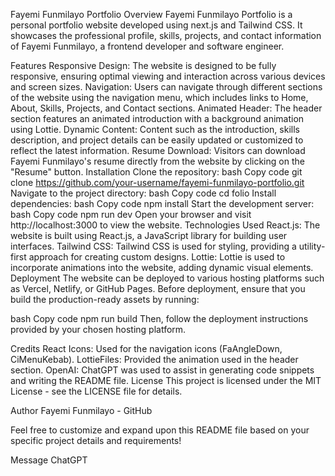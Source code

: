 Fayemi Funmilayo Portfolio
Overview
Fayemi Funmilayo Portfolio is a personal portfolio website developed using next.js and Tailwind CSS. It showcases the professional profile, skills, projects, and contact information of Fayemi Funmilayo, a frontend developer and software engineer.

Features
Responsive Design: The website is designed to be fully responsive, ensuring optimal viewing and interaction across various devices and screen sizes.
Navigation: Users can navigate through different sections of the website using the navigation menu, which includes links to Home, About, Skills, Projects, and Contact sections.
Animated Header: The header section features an animated introduction with a background animation using Lottie.
Dynamic Content: Content such as the introduction, skills description, and project details can be easily updated or customized to reflect the latest information.
Resume Download: Visitors can download Fayemi Funmilayo's resume directly from the website by clicking on the "Resume" button.
Installation
Clone the repository:
bash
Copy code
git clone https://github.com/your-username/fayemi-funmilayo-portfolio.git
Navigate to the project directory:
bash
Copy code
cd folio
Install dependencies:
bash
Copy code
npm install
Start the development server:
bash
Copy code
npm run dev
Open your browser and visit http://localhost:3000 to view the website.
Technologies Used
React.js: The website is built using React.js, a JavaScript library for building user interfaces.
Tailwind CSS: Tailwind CSS is used for styling, providing a utility-first approach for creating custom designs.
Lottie: Lottie is used to incorporate animations into the website, adding dynamic visual elements.
Deployment
The website can be deployed to various hosting platforms such as Vercel, Netlify, or GitHub Pages. Before deployment, ensure that you build the production-ready assets by running:

bash
Copy code
npm run build
Then, follow the deployment instructions provided by your chosen hosting platform.

Credits
React Icons: Used for the navigation icons (FaAngleDown, CiMenuKebab).
LottieFiles: Provided the animation used in the header section.
OpenAI: ChatGPT was used to assist in generating code snippets and writing the README file.
License
This project is licensed under the MIT License - see the LICENSE file for details.

Author
Fayemi Funmilayo - GitHub

Feel free to customize and expand upon this README file based on your specific project details and requirements!



Message ChatGPT

